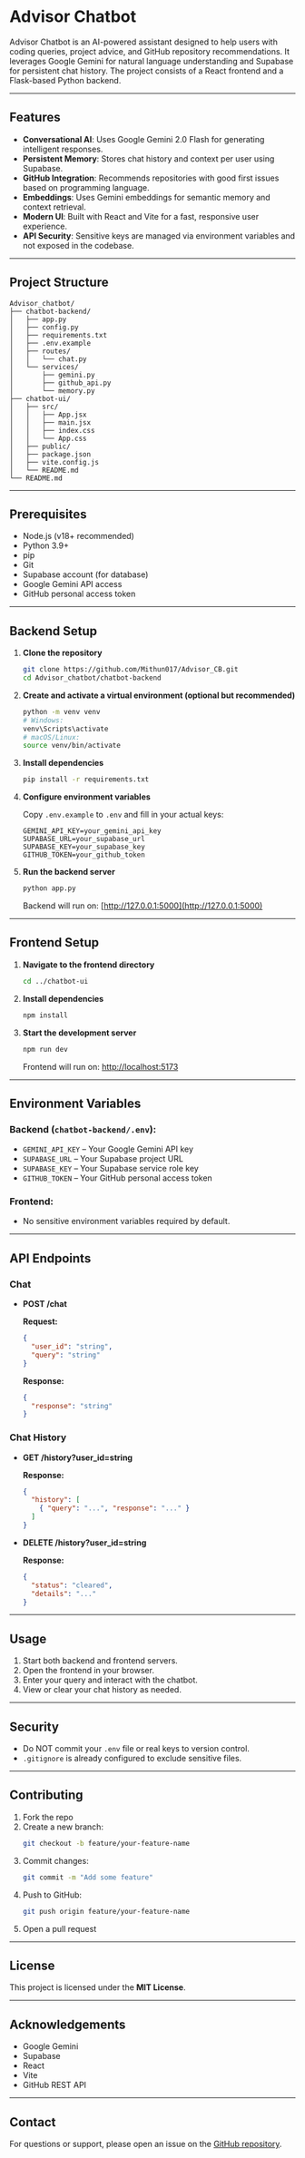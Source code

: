 # Advisor Chatbot

Advisor Chatbot is an AI-powered assistant designed to help users with coding queries, project advice, and GitHub repository recommendations. It leverages Google Gemini for natural language understanding and Supabase for persistent chat history. The project consists of a React frontend and a Flask-based Python backend.

---

## Features

- **Conversational AI**: Uses Google Gemini 2.0 Flash for generating intelligent responses.
- **Persistent Memory**: Stores chat history and context per user using Supabase.
- **GitHub Integration**: Recommends repositories with good first issues based on programming language.
- **Embeddings**: Uses Gemini embeddings for semantic memory and context retrieval.
- **Modern UI**: Built with React and Vite for a fast, responsive user experience.
- **API Security**: Sensitive keys are managed via environment variables and not exposed in the codebase.

---

## Project Structure

```
Advisor_chatbot/
├── chatbot-backend/
│   ├── app.py
│   ├── config.py
│   ├── requirements.txt
│   ├── .env.example
│   ├── routes/
│   │   └── chat.py
│   └── services/
│       ├── gemini.py
│       ├── github_api.py
│       └── memory.py
├── chatbot-ui/
│   ├── src/
│   │   ├── App.jsx
│   │   ├── main.jsx
│   │   ├── index.css
│   │   └── App.css
│   ├── public/
│   ├── package.json
│   ├── vite.config.js
│   └── README.md
└── README.md
```

---

## Prerequisites

- Node.js (v18+ recommended)
- Python 3.9+
- pip
- Git
- Supabase account (for database)
- Google Gemini API access
- GitHub personal access token

---

## Backend Setup

1. **Clone the repository**

   ```bash
   git clone https://github.com/Mithun017/Advisor_CB.git
   cd Advisor_chatbot/chatbot-backend
   ```

2. **Create and activate a virtual environment (optional but recommended)**

   ```bash
   python -m venv venv
   # Windows:
   venv\Scripts\activate
   # macOS/Linux:
   source venv/bin/activate
   ```

3. **Install dependencies**

   ```bash
   pip install -r requirements.txt
   ```

4. **Configure environment variables**

   Copy `.env.example` to `.env` and fill in your actual keys:

   ```env
   GEMINI_API_KEY=your_gemini_api_key
   SUPABASE_URL=your_supabase_url
   SUPABASE_KEY=your_supabase_key
   GITHUB_TOKEN=your_github_token
   ```

5. **Run the backend server**

   ```bash
   python app.py
   ```

   Backend will run on: [http://127.0.0.1:5000](http://127.0.0.1:5000)

---

## Frontend Setup

1. **Navigate to the frontend directory**

   ```bash
   cd ../chatbot-ui
   ```

2. **Install dependencies**

   ```bash
   npm install
   ```

3. **Start the development server**

   ```bash
   npm run dev
   ```

   Frontend will run on: [http://localhost:5173](http://localhost:5173)

---

## Environment Variables

### Backend (`chatbot-backend/.env`):

- `GEMINI_API_KEY` – Your Google Gemini API key  
- `SUPABASE_URL` – Your Supabase project URL  
- `SUPABASE_KEY` – Your Supabase service role key  
- `GITHUB_TOKEN` – Your GitHub personal access token  

### Frontend:

- No sensitive environment variables required by default.

---

## API Endpoints

### Chat

- **POST /chat**

  **Request:**
  ```json
  {
    "user_id": "string",
    "query": "string"
  }
  ```

  **Response:**
  ```json
  {
    "response": "string"
  }
  ```

### Chat History

- **GET /history?user_id=string**

  **Response:**
  ```json
  {
    "history": [
      { "query": "...", "response": "..." }
    ]
  }
  ```

- **DELETE /history?user_id=string**

  **Response:**
  ```json
  {
    "status": "cleared",
    "details": "..."
  }
  ```

---

## Usage

1. Start both backend and frontend servers.
2. Open the frontend in your browser.
3. Enter your query and interact with the chatbot.
4. View or clear your chat history as needed.

---

## Security

- Do NOT commit your `.env` file or real keys to version control.
- `.gitignore` is already configured to exclude sensitive files.

---

## Contributing

1. Fork the repo
2. Create a new branch:  
   ```bash
   git checkout -b feature/your-feature-name
   ```
3. Commit changes:  
   ```bash
   git commit -m "Add some feature"
   ```
4. Push to GitHub:  
   ```bash
   git push origin feature/your-feature-name
   ```
5. Open a pull request

---

## License

This project is licensed under the **MIT License**.

---

## Acknowledgements

- Google Gemini
- Supabase
- React
- Vite
- GitHub REST API

---

## Contact

For questions or support, please open an issue on the [GitHub repository](https://github.com/Mithun017/Advisor_CB).
